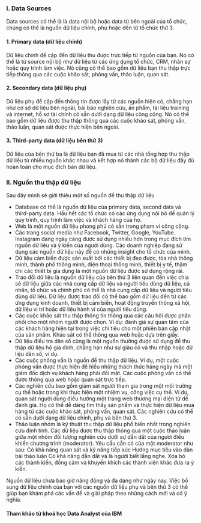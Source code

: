 ### I. Data Sources
Data sources có thể là là data nội bộ hoặc data từ bên ngoài của tổ chức, chúng có thể là nguồn dữ liệu chính, phụ hoặc đến từ tổ chức thứ 3. 
#### 1. Primary data (dữ liệu chính)
Dữ liệu chính đề cập đến dữ liệu thu được trực tiếp từ nguồn của bạn. Nó có thể là từ source nội bộ như dữ liệu từ các ứng dụng tổ chức, CRM, nhân sự hoặc quy trình làm việc. Nó cũng có thể bao gồm dữ liệu bạn thu thập trực tiếp thông qua các cuộc khảo sát, phỏng vấn, thảo luận, quan sát. 

#### 2. Secondary data (dữ liệu phụ)
Dữ liệu phụ đề cập đến thông tin được lấy từ các nguồn hiện có, chẳng hạn như cơ sở dữ liệu bên ngoài, bài báo nghiên cứu, ấn phẩm, tài liệu training và internet, hồ sơ tài chính có sẵn dưới dạng dữ liệu công cộng. 
Nó có thể bao gồm dữ liệu được thu thập thông qua các cuộc khảo sát, phỏng vấn, thảo luận, quan sát được thực hiện bên ngoài. 

#### 3. Third-party data (dữ liệu bên thứ 3)
Dữ liệu của bên thứ ba là dữ liệu bạn đã mua từ các nhà tổng hợp thu thập dữ liệu từ nhiều nguồn khác nhau và kết hợp nó thành các bộ dữ liệu đầy đủ hoàn toàn cho mục đích bán dữ liệu. 

### II. Nguồn thu thập dữ liệu
Sau đây mình sẽ giới thiệu một số nguồn để thu thập dữ liệu
* Database có thể là nguồn dữ liệu của primary data, second data và third-party data. Hầu hết các tổ chức có các ứng dụng nội bộ để quản lý quy trình, quy trình làm việc và khách hàng của họ. 
* Web là một nguồn dữ liệu phong phú có sẵn trong phạm vi công cộng.
* Các trang social media như Facebook, Twitter, Google, YouTube. Instagram đang ngày càng được sử dụng nhiều hơn trong mục đích tìm nguồn dữ liệu và ý kiến của người dùng. Các doanh nghiệp đang sử dụng các nguồn dữ liệu này để có những insight cho tổ chức của mình.
* Dữ liệu cảm biến được sản xuất bởi các thiết bị đeo được, tòa nhà thông minh, thành phố thông minh, điện thoại thông minh, thiết bị y tế, thậm chí các thiết bị gia dụng là một nguồn dữ liệu được sử dụng rộng rãi. 
* Trao đổi dữ liệu là nguồn dữ liệu của bên thứ 3 liên quan đến việc chia sẻ dữ liệu giữa các nhà cung cấp dữ liệu và người tiêu dùng dữ liệu, cá nhân, tổ chức và chính phủ có thể là nhà cung cấp dữ liệu và người tiêu dùng dữ liệu. Dữ liệu được trao đổi có thể bao gồm dữ liệu đến từ các ứng dụng kinh doanh, thiết bị cảm biến, hoạt động truyền thông xã hội, dữ liệu vị trí hoặc dữ liệu hành vi của người tiêu dùng. 
* Các cuộc khảo sát thu thập thông tin thông qua các câu hỏi được phân phối cho một nhóm người được chọn. Ví dụ: đánh giá sự quan tâm của các khách hàng hiện tại trong việc chi tiêu cho một phiên bản cập nhật của sản phẩm. Khảo sát có thể thông qua web hoặc dựa trên giấy. 
* Dữ liệu điều tra dân số cũng là một nguồn thường được sử dụng để thu thập dữ liệu hộ gia đình, chẳng hạn như sự giàu có và thu nhập hoặc dữ liệu dân số, ví dụ. 
* Các cuộc phỏng vấn là nguồn để thu thập dữ liệu. Ví dụ, một cuộc phỏng vấn được thực hiện để hiểu những thách thức hàng ngày mà một giám đốc dịch vụ khách hàng phải đối mặt. Các cuộc phỏng vấn có thể được thông qua web hoặc quan sát trực tiếp. 
* Các nghiên cứu bao gồm giám sát người tham gia trong một môi trường cụ thể hoặc trong khi thực hiện một nhiệm vụ, công việc cụ thể. Ví dụ, quan sát người dùng điều hướng một trang web thương mại điện tử để đánh giá. Họ có thể dễ dàng tìm thấy sản phẩm và thực hiện dữ liệu mua hàng từ các cuộc khảo sát, phỏng vấn, quan sát. Các nghiên cứu có thể có sẵn dưới dạng dữ liệu chính, phụ và bên thứ 3. 
* Thảo luận nhóm là kỹ thuật thu thập dữ liệu phổ biến nhất trong nghiên cứu định tính. Các dữ liệu được thu thập thông qua một cuộc thảo luận giữa một nhóm đối tượng nghiên cứu dưới sự dẫn dắt của người điều khiển chương trình (moderator). Yêu cầu cần có của một moderator như sau:
Có khả năng quan sát và kỹ năng tiếp xúc
Hướng mục tiêu vào dàn bài thảo luận
Có khả năng dẫn dắt và là người biết lắng nghe. Xóa bỏ các thành kiến, đồng cảm và khuyến khích các thành viên khác đưa ra ý kiến.

Nguồn dữ liệu chưa bao giờ năng động và đa dạng như ngày nay. Việc bổ sung dữ liệu chính của bạn với các nguồn dữ liệu phụ và bên thứ 3 có thể giúp bạn khám phá các vấn đề và giải pháp theo những cách mới và có ý nghĩa.

#### Tham khảo từ khoá học Data Analyst của IBM